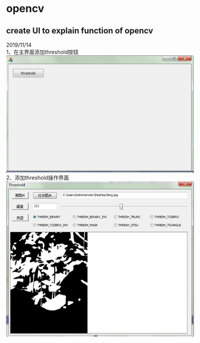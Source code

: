 # opencv
create UI to explain function of opencv
--------------------------------------------------------------------
2019/11/14  
1、在主界面添加threshold按钮    
![Image_text](https://github.com/wyh2014/opencv/blob/master/20191114%E5%8A%9F%E8%83%BD%E5%9B%BE%E7%89%87/%E4%B8%BB%E7%95%8C%E9%9D%A2.PNG)
2、添加threshold操作界面  
![Image_text](https://github.com/wyh2014/opencv/blob/master/20191114%E5%8A%9F%E8%83%BD%E5%9B%BE%E7%89%87/threshold%E6%93%8D%E4%BD%9C%E7%95%8C%E9%9D%A2.PNG)

